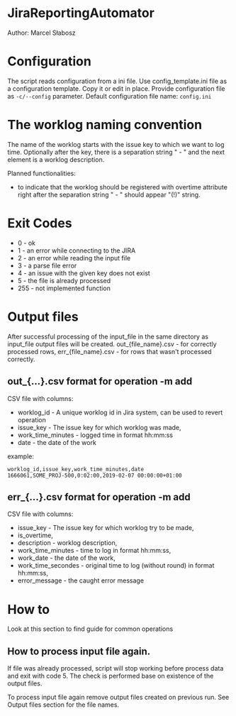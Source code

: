 JiraReportingAutomator
======================
Author: Marcel Słabosz

Configuration
=============
The script reads configuration from a ini file.
Use config_template.ini file as a configuration template. Copy it or edit in place.
Provide configuration file as `-c/--config` parameter. Default configuration file name: `config.ini`


The worklog naming convention
=============================
The name of the worklog starts with the issue key to which we want to log time.
Optionally after the key, there is a separation string " - " and the next element is a worklog description.

Planned functionalities:
- to indicate that the worklog should be registered with overtime attribute right after the separation string " - "
  should appear "(!)" string.


Exit Codes
==========

* 0 - ok 
* 1 - an error while connecting to the JIRA
* 2 - an error while reading the input file
* 3 - a parse file error
* 4 - an issue with the given key does not exist
* 5 - the file is already processed
* 255 - not implemented function

Output files
============

After successful processing of the input_file in the same directory as input_file output files will be created. 
out_{file_name}.csv - for correctly processed rows, 
err_{file_name}.csv - for rows that wasn't processed correctly. 

out_{...}.csv format for operation -m add
-----------------------------------------

CSV file with columns:
* worklog_id - A unique worklog id in Jira system, can be used to revert operation
* issue_key - The issue key for which worklog was made, 
* work_time_minutes - logged time in format hh:mm:ss
* date - the date of the work

example:
```
worklog_id,issue_key,work_time_minutes,date
1666061,SOME_PROJ-500,0:02:00,2019-02-07 00:00:00+01:00
```

err_{...}.csv format for operation -m add
-----------------------------------------

CSV file with columns:
* issue_key - The issue key for which worklog try to be made,
* is_overtime,
* description - worklog description,
* work_time_minutes - time to log in format hh:mm:ss,
* work_date - the date of the work,
* work_time_secondes - original time to log (without round) in format hh:mm:ss,
* error_message - the caught error message

How to
======
Look at this section to find guide for common operations

How to process input file again.
--------------------------------
If file was already processed, script will stop working before process data and exit with code 5.
The check is performed base on existence of the output files.

To process input file again remove output files created on previous run.
See Output files section for the file names.
